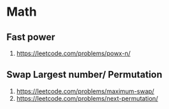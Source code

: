 Math
=====

Fast power
----------
1. https://leetcode.com/problems/powx-n/


Swap Largest number/ Permutation
----------------------------
1. https://leetcode.com/problems/maximum-swap/
2. https://leetcode.com/problems/next-permutation/
